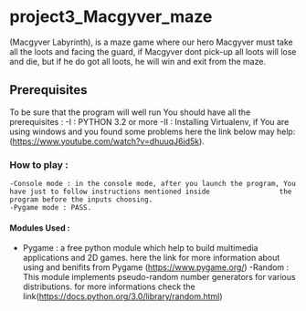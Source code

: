 # project3_Macgyver_maze

(Macgyver Labyrinth), is a maze game where our hero Macgyver must take all the loots and facing the guard, if Macgyver dont pick-up all loots will lose and die, but if he do got all loots, he will win and exit from the maze.

## Prerequisites

To be sure that the program will well run You should have all the prerequisites :
 -I : PYTHON 3.2 or more
 -II : Installing Virtualenv, if You are using windows and you found some problems here the link below may help:
        (https://www.youtube.com/watch?v=dhuuqJ6id5k).
        
### How to play :
    -Console mode : in the console mode, after you launch the program, You have just to follow instructions mentioned inside                 the program before the inputs choosing.
    -Pygame mode : PASS.
#### Modules Used : 
 - Pygame : a free python module which help to build multimedia applications and  2D games. here the link for more                      information about using and benifits from Pygame (https://www.pygame.org/)
 -Random : This module implements pseudo-random number generators for various distributions. for more informations check the           link(https://docs.python.org/3.0/library/random.html)